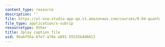 ```yaml
---
content_type: resource
description: ''
file: https://ol-ocw-studio-app-qa.s3.amazonaws.com/courses/8-04-quantum-physics-i-spring-2013/96a6f56a6fe7a76ea09155535b4d6013_Uk5DUtHY7LM.srt
file_type: application/x-subrip
resourcetype: Other
title: 3play caption file
uid: 96a6f56a-6fe7-a76e-a091-55535b4d6013
---
```


